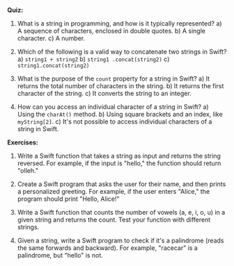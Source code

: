 **Quiz:**

1. What is a string in programming, and how is it typically represented?
   a) A sequence of characters, enclosed in double quotes.
   b) A single character.
   c) A number.

2. Which of the following is a valid way to concatenate two strings in Swift?
   a) `string1 + string2`
   b) `string1 .concat(string2)`
   c) `string1.concat(string2)`

4. What is the purpose of the `count` property for a string in Swift?
   a) It returns the total number of characters in the string.
   b) It returns the first character of the string.
   c) It converts the string to an integer.

5. How can you access an individual character of a string in Swift?
   a) Using the `charAt()` method.
   b) Using square brackets and an index, like `myString[2]`.
   c) It's not possible to access individual characters of a string in Swift.

**Exercises:**

1. Write a Swift function that takes a string as input and returns the string reversed. For example, if the input is "hello," 
   the function should return "olleh."

2. Create a Swift program that asks the user for their name, and then prints a personalized greeting. For example, 
   if the user enters "Alice," the program should print "Hello, Alice!"

3. Write a Swift function that counts the number of vowels (a, e, i, o, u) in a given string and returns the count. 
   Test your function with different strings.

4. Given a string, write a Swift program to check if it's a palindrome (reads the same forwards and backward). 
   For example, "racecar" is a palindrome, but "hello" is not.
